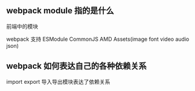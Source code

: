 ## webpack module 指的是什么

前端中的模块

webpack 支持 ESModule   CommonJS  AMD Assets(image font video audio json)





## webpack 如何表达自己的各种依赖关系

import   export 导入导出模块表达了依赖关系